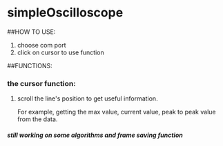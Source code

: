 # simpleOscilloscope

##HOW TO USE:
1. choose com port
2. click on cursor to use function

##FUNCTIONS:  

### the cursor function:

1. scroll the line's position to get useful information. 

   For example, getting the max value, current value, peak to peak value from the data.

#### *still working on some algorithms and frame saving function*

	
